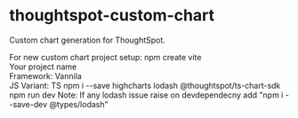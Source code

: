 # thoughtspot-custom-chart
Custom chart generation for ThoughtSpot. 

For new custom chart project setup:
  npm create vite   
    Your project name  
    Framework: Vannila  
    JS Variant: TS 
  npm i --save highcharts lodash @thoughtspot/ts-chart-sdk  
  npm run dev 
Note: If any lodash issue raise on devdependecny add "npm i --save-dev @types/lodash"

